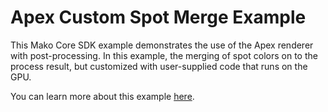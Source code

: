 # Apex Custom Spot Merge Example

This Mako Core SDK example demonstrates the use of the Apex renderer with post-processing. In this example, the merging of spot colors on to the process result, but customized with user-supplied code that runs on the GPU.

You can learn more about this example [here](https://documentation.globalgraphics.com/mako/post-processing-example-custom-spot-color-merge).
